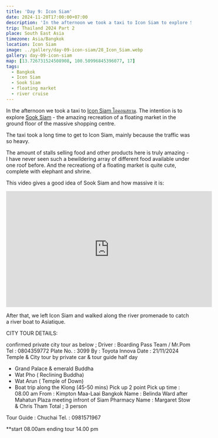 ```yaml
---
title: 'Day 9: Icon Siam'
date: 2024-11-20T17:00:00+07:00
description: 'In the afternoon we took a taxi to Icon Siam to explore Sook Siam - the amazing recreation of a floating market on the ground floor.'
trip: Thailand 2024 Part 2
place: South East Asia
timezone: Asia/Bangkok
location: Icon Siam
image: ../gallery/day-09-icon-siam/28_Icon_Siam.webp
gallery: day-09-icon-siam
map: [13.726731524508908, 100.50996845396077, 17]
tags:
  - Bangkok
  - Icon Siam
  - Sook Siam
  - floating market
  - river cruise
---
```


In the afternoon we took a taxi to [Icon Siam ไอคอนสยาม](https://www.iconsiam.com/th). The intention is to explore [Sook Siam](http://www.sooksiam.com) - the amazing recreation of a floating market in the ground floor of the massive shopping centre.

The taxi took a long time to get to Icon Siam, mainly because the traffic was so heavy.

The amount of stalls selling food and other products here is truly amazing - I have never seen such a bewildering array of different food available under one roof before. And the recreationg of a floating market is quite cute, complete with elephant and shrine.

This video gives a good idea of Sook Siam and how massive it is:

<iframe width="560" height="315" src="https://www.youtube.com/embed/rTjNeyKjCfU?si=RRG88cMH2IIrA6qH" title="YouTube video player" frameborder="0" allow="accelerometer; autoplay; clipboard-write; encrypted-media; gyroscope; picture-in-picture; web-share" referrerpolicy="strict-origin-when-cross-origin" allowfullscreen></iframe>

After that, we left Icon Siam and walked along the river promenade to catch a river boat to Asiatique.

CITY TOUR DETAILS:

confirmed private city tour as below ;
Driver : Boarding Pass Team / Mr.Pom
Tel : 0804359772
Plate No. : 3099
By : Toyota Innova
Date : 21/11/2024
Temple & City tour by private car & tour guide half day

- Grand Palace & emerald Buddha
- Wat Pho ( Reclining Buddha)
- Wat Arun ( Temple of Down)
- Boat trip along the Klong (45-50 mins)
  Pick up 2 point
  Pick up time : 08.00 am
  From : Kimpton Maa-Laai Bangkok
  Name : Belinda Ward
  after Mahatun Plaza meeting infront of Siam Pharmacy
  Name : Margaret Stow & Chris Tham
  Total ; 3 person

Tour Guide : Chuchai
Tel. : 0981571967

\*\*start 08.00am ending tour 14.00 pm

